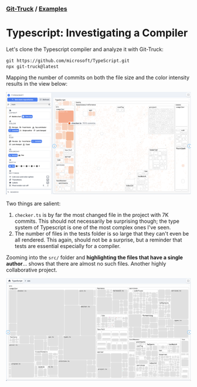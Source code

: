 ### [Git-Truck](../git-truck.md) / [Examples](../git-truck.md#examples-of-usage)

# Typescript: Investigating a Compiler


Let's clone the Typescript compiler and analyze it with Git-Truck: 

```
git https://github.com/microsoft/TypeScript.git
npx git-truck@latest
```

Mapping the number of commits on both the file size and the color intensity results in the view below: 

![](img/typescript.png)

Two things are salient: 
1. `checker.ts` is by far the most changed file in the project with 7K commits. This should not necessarily be surprising though; the type system of Typescript is one of the most complex ones I've seen.  
2. The number of files in the tests folder is so large that they can't even be all rendered. This again, should not be a surprise, but a reminder that tests are essential especially for a compiler. 

Zooming into the `src/` folder and **highlighting the files that have a single author**... shows that there are almost no such files. Another highly collaborative project.

![](../../docs/assets/Pasted%20image%2020240222134648.png)


